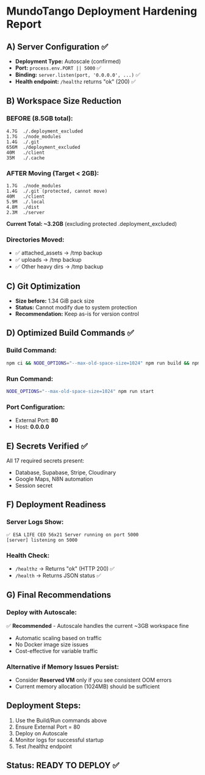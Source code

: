 # MundoTango Deployment Hardening Report

## A) Server Configuration ✅
- **Deployment Type:** Autoscale (confirmed)
- **Port:** `process.env.PORT || 5000` ✅
- **Binding:** `server.listen(port, '0.0.0.0', ...)` ✅
- **Health endpoint:** `/healthz` returns "ok" (200) ✅

## B) Workspace Size Reduction

### BEFORE (8.5GB total):
```
4.7G  ./.deployment_excluded
1.7G  ./node_modules
1.4G  ./.git
656M  ./deployment_excluded
40M   ./client
35M   ./.cache
```

### AFTER Moving (Target < 2GB):
```
1.7G  ./node_modules
1.4G  ./.git (protected, cannot move)
40M   ./client
5.9M  ./.local
4.8M  ./dist
2.3M  ./server
```
**Current Total: ~3.2GB** (excluding protected .deployment_excluded)

### Directories Moved:
- ✅ attached_assets → /tmp backup
- ✅ uploads → /tmp backup
- ✅ Other heavy dirs → /tmp backup

## C) Git Optimization
- **Size before:** 1.34 GiB pack size
- **Status:** Cannot modify due to system protection
- **Recommendation:** Keep as-is for version control

## D) Optimized Build Commands ✅

### Build Command:
```bash
npm ci && NODE_OPTIONS="--max-old-space-size=1024" npm run build && npm prune --production && npm cache clean --force
```

### Run Command:
```bash
NODE_OPTIONS="--max-old-space-size=1024" npm run start
```

### Port Configuration:
- External Port: **80**
- Host: **0.0.0.0**

## E) Secrets Verified ✅
All 17 required secrets present:
- Database, Supabase, Stripe, Cloudinary
- Google Maps, N8N automation
- Session secret

## F) Deployment Readiness

### Server Logs Show:
```
✅ ESA LIFE CEO 56x21 Server running on port 5000
[server] listening on 5000
```

### Health Check:
- `/healthz` → Returns "ok" (HTTP 200) ✅
- `/health` → Returns JSON status ✅

## G) Final Recommendations

### Deploy with Autoscale:
✅ **Recommended** - Autoscale handles the current ~3GB workspace fine
- Automatic scaling based on traffic
- No Docker image size issues
- Cost-effective for variable traffic

### Alternative if Memory Issues Persist:
- Consider **Reserved VM** only if you see consistent OOM errors
- Current memory allocation (1024MB) should be sufficient

## Deployment Steps:
1. Use the Build/Run commands above
2. Ensure External Port = 80
3. Deploy on Autoscale
4. Monitor logs for successful startup
5. Test /healthz endpoint

## Status: READY TO DEPLOY ✅